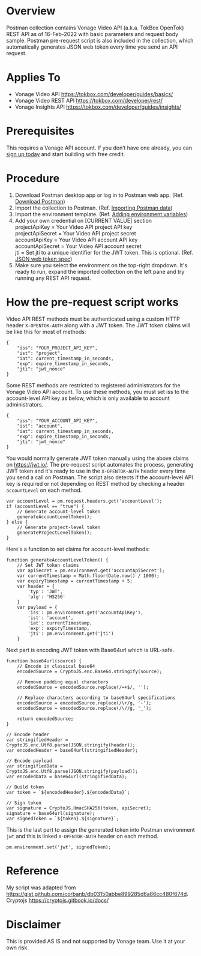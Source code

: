 # Overview
Postman collection contains Vonage Video API (a.k.a. TokBox OpenTok) REST API as of 16-Feb-2022 with basic parameters and request body sample. Postman pre-request script is also included in the collection, which automatically generates JSON web token every time you send an API request. 

# Applies To
- Vonage Video API https://tokbox.com/developer/guides/basics/
- Vonage Video REST API https://tokbox.com/developer/rest/
- Vonage Insights API https://tokbox.com/developer/guides/insights/

# Prerequisites
This requires a Vonage API account. If you don’t have one already, you can [sign up today](https://www.vonage.co.uk/communications-apis/video/?adobe_mc=MCMID%3D83313646441230218354214934259658269953%7CMCORGID%3DA8833BC75245AF9E0A490D4D%2540AdobeOrg%7CTS%3D1646137433) and start building with free credit. 

# Procedure
1. Download Postman desktop app or log in to Postman web app. (Ref. [Download Postman](https://www.postman.com/downloads/))
2. Import the collection to Postman. (Ref. [Importing Postman data](https://learning.postman.com/docs/getting-started/importing-and-exporting-data/#importing-postman-data))
3. Import the environment template. (Ref. [Adding environment variables](https://learning.postman.com/docs/sending-requests/managing-environments/#adding-environment-variables))
4. Add your own credential on [CURRENT VALUE] section  
projectApiKey = Your Video API project API key  
projectApiSecret = Your Video API project secret  
accountApiKey = Your Video API account API key  
accountApiSecret = Your Video API account secret  
jti = Set jti to a unique identifier for the JWT token. This is optional. (Ref. [JSON web token spec](https://datatracker.ietf.org/doc/html/rfc7519#section-4.1.7))  
5. Make sure you select the environment on the top-right dropdown. It's ready to run, expand the imported collection on the left pane and try running any REST API request.

# How the pre-request script works
Video API REST methods must be authenticated using a custom HTTP header `X-OPENTOK-AUTH` along with a JWT token.
The JWT token claims will be like this for most of methods:

    {
        "iss": "YOUR_PROJECT_API_KEY",
        "ist": "project",
        "iat": current_timestamp_in_seconds,
        "exp": expire_timestamp_in_seconds,
        "jti": "jwt_nonce"
    }
    
Some REST methods are restricted to registered administrators for the Vonage Video API account. 
To use these methods, you must set iss to the account-level API key as below, which is only available to account administrators.

    {
        "iss": "YOUR_ACCOUNT_API_KEY",
        "ist": "account",
        "iat": current_timestamp_in_seconds,
        "exp": expire_timestamp_in_seconds,
        "jti": "jwt_nonce"
    }

You would normally generate JWT token manually using the above claims on https://jwt.io/.
The pre-request script automates the process, generating JWT token and it's ready to use in the `X-OPENTOK-AUTH` header every time you send a call on Postman.
The script also detects if the account-level API key is required or not depending on REST method by checking a header `accountLevel` on each method.

    var accountLevel = pm.request.headers.get('accountLevel');
    if (accountLevel == "true") {
        // Generate account-level token
        generateAccountLevelToken();
    } else {
        // Generate project-level token
        generateProjectLevelToken();
    }

Here's a function to set claims for account-level methods:

    function generateAccountLevelToken() {
        // Set JWT token claims
        var apiSecret = pm.environment.get('accountApiSecret');
        var currentTimestamp = Math.floor(Date.now() / 1000);
        var expiryTimestamp = currentTimestamp + 5;
        var header = {
            'typ': 'JWT',
            'alg': 'HS256'
        }
        var payload = {
            'iss': pm.environment.get('accountApiKey'),
            'ist': 'account',
            'iat': currentTimestamp,
            'exp': expiryTimestamp,
            'jti': pm.environment.get('jti')
        }

Next part is encoding JWT token with Base64url which is URL-safe.

    function base64url(source) {
        // Encode in classical base64
        encodedSource = CryptoJS.enc.Base64.stringify(source);

        // Remove padding equal characters
        encodedSource = encodedSource.replace(/=+$/, '');

        // Replace characters according to base64url specifications
        encodedSource = encodedSource.replace(/\+/g, '-');
        encodedSource = encodedSource.replace(/\//g, '_');

        return encodedSource;
    }

    // Encode header
    var stringifiedHeader = CryptoJS.enc.Utf8.parse(JSON.stringify(header));
    var encodedHeader = base64url(stringifiedHeader);

    // Encode payload
    var stringifiedData = CryptoJS.enc.Utf8.parse(JSON.stringify(payload));
    var encodedData = base64url(stringifiedData);

    // Build token
    var token = `${encodedHeader}.${encodedData}`;
    
    // Sign token
    var signature = CryptoJS.HmacSHA256(token, apiSecret);
    signature = base64url(signature);
    var signedToken = `${token}.${signature}`;

This is the last part to assign the generated token into Postman environment `jwt` and this is linked `X-OPENTOK-AUTH` header on each method.

    pm.environment.set('jwt', signedToken);

# Reference
My script was adapted from https://gist.github.com/corbanb/db03150abbe899285d6a86cc480f674d.
Cryptojs https://cryptojs.gitbook.io/docs/

# Disclaimer
This is provided AS IS and not supported by Vonage team. Use it at your own risk.
